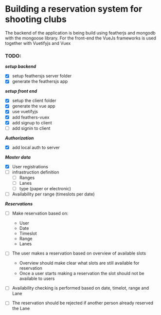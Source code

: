 # **Building a reservation system for shooting clubs**

The backend of the application is being build using featherjs and mongodb with the mongoose library.
For the front-end the VueJs frameworks is used together with Vuetifyjs and Vuex

### TODO:

_**setup backend**_

- [x] setup feathersjs server folder
- [x] generate the feathersjs app

_**setup front end**_

- [x] setup the client folder
- [x] generate the vue app
- [x] use vuetifyjs
- [x] add feathers-vuex
- [x] add signup to client
- [ ] add signin to client

_**Authorization**_

- [x] add local auth to server

_**Master data**_

- [x] User registrations
- [ ] infrastruction definition
  - [ ] Ranges
  - [ ] Lanes
  - [ ] type (paper or electronic)
- [ ] Availability per range (timeslots per date)

_**Reservations**_

- [ ] Make reservation based on:

  - User
  - Date
  - Timeslot
  - Range
  - Lanes

- [ ] The user makes a reservation based on overview of available slots
  - Overview should make clear what slots are still available for reservation
  - Once a user starts making a reservation the slot should not be available to users
- [ ] Availability checking is performed based on date, timelot, range and Lane
- [ ] The reservation should be rejected if another person already reserved the Lane
